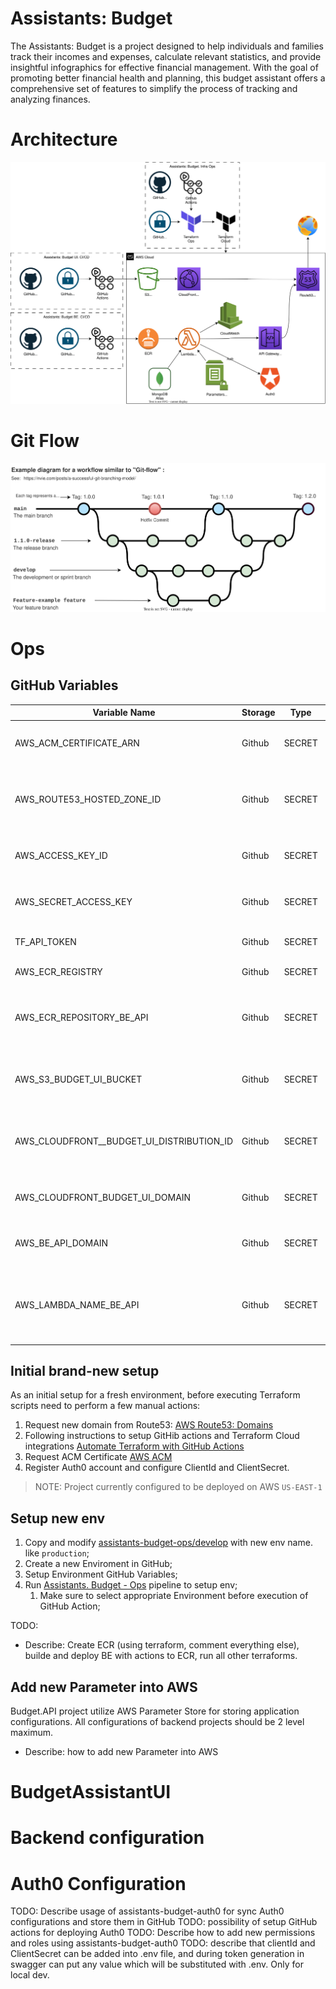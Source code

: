 # Assistants: Budget

The Assistants: Budget is a project designed to help individuals and families track their incomes and expenses, calculate relevant statistics, and provide insightful infographics for effective financial management. With the goal of promoting better financial health and planning, this budget assistant offers a comprehensive set of features to simplify the process of tracking and analyzing finances.

# Architecture

![](./docs/architecture-general.drawio.svg)

# Git Flow

![](./docs/git-flow.drawio.svg)

# Ops

## GitHub Variables

| Variable Name                             | Storage | Type   | Level       | Project                | Description                                                 |
| ----------------------------------------- | ------- | ------ | ----------- | ---------------------- | ----------------------------------------------------------- |
| AWS_ACM_CERTIFICATE_ARN                   | Github  | SECRET | Global      | All                    | ARN of the ACM Certificate for HTTPS                        |
| AWS_ROUTE53_HOSTED_ZONE_ID                | Github  | SECRET | Global      | All                    | Route53 Zone ID where domain name is registered             |
| AWS_ACCESS_KEY_ID                         | Github  | SECRET | Global      | All                    | AWS Key ID for terraform user                               |
| AWS_SECRET_ACCESS_KEY                     | Github  | SECRET | Global      | All                    | AWS Key Secret for terraform user                           |
| TF_API_TOKEN                              | Github  | SECRET | Global      | All                    | Key of Terraform Cloud                                      |
| AWS_ECR_REGISTRY                          | Github  | SECRET | Global      | All                    | ECR repo root URL                                           |
| AWS_ECR_REPOSITORY_BE_API                 | Github  | SECRET | Global      | Assistant: Budget - BE | ECR repo name for docker images of Budget.API project       |
| AWS_S3_BUDGET_UI_BUCKET                   | Github  | SECRET | Environment | Assistant: Budget - UI | S3 Bucket name where build assets are stored                |
| AWS_CLOUDFRONT__BUDGET_UI_DISTRIBUTION_ID | Github  | SECRET | Environment | Assistant: Budget - UI | CloudFront ID which should be used for assets distribution  |
| AWS_CLOUDFRONT_BUDGET_UI_DOMAIN           | Github  | SECRET | Environment | Assistant: Budget - UI | URL which should be used distribution                       |
| AWS_BE_API_DOMAIN                         | Github  | SECRET | Environment | Assistant: Budget - BE | Full domain name for Budget.API project                     |
| AWS_LAMBDA_NAME_BE_API                    | Github  | SECRET | Environment | Assistant: Budget - BE | Name of Lambda function which should run Budget.API project |

## Initial brand-new setup
As an initial setup for a fresh environment, before executing Terraform scripts need to perform a few manual actions:

1. Request new domain from Route53: [AWS Route53: Domains](https://us-east-1.console.aws.amazon.com/route53/domains/home)
2. Following instructions to setup GitHib actions and Terraform Cloud integrations [Automate Terraform with GitHub Actions](https://developer.hashicorp.com/terraform/tutorials/automation/github-actions)
3. Request ACM Certificate [AWS ACM](https://us-east-1.console.aws.amazon.com/acm/home?region=us-east-1#/certificates/request)
4. Register Auth0 account and configure ClientId and ClientSecret.

> NOTE: Project currently configured to be deployed on AWS `US-EAST-1` 

## Setup new env
1. Copy and modify [assistants-budget-ops/develop](./assistants-budget-ops/develop/) with new env name. like `production`;
2. Create a new Enviroment in GitHub;
3. Setup Environment GitHub Variables;
4. Run [Assistants. Budget - Ops](./.github/workflows/ops.yml) pipeline to setup env;
   1. Make sure to select appropriate Environment before execution of GitHub Action;
   
TODO:
- Describe: Create ECR (using terraform, comment everything else), builde and deploy BE with actions to ECR, run all other terraforms.

## Add new Parameter into AWS
Budget.API project utilize AWS Parameter Store for storing application configurations. All configurations of backend projects should be 2 level maximum.


- Describe: how to add new Parameter into AWS

# BudgetAssistantUI

# Backend configuration

# Auth0 Configuration
TODO: Describe usage of assistants-budget-auth0 for sync Auth0 configurations and store them in GitHub
TODO: possibility of setup GitHub actions for deploying Auth0
TODO: Describe how to add new permissions and roles using assistants-budget-auth0
TODO: describe that clientId and ClientSecret can be added into .env file, and during token generation in swagger can put any value which will be substituted with .env. Only for local dev.